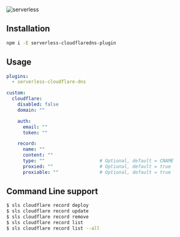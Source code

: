 ![serverless](http://public.serverless.com/badges/v3.svg)

## Installation
```bash
npm i -E serverless-cloudflaredns-plugin
```

## Usage

```yaml
plugins:
  - serverless-cloudflare-dns

custom:
  cloudflare:
    disabled: false
    domain: ""

    auth:
      email: ""
      token: ""

    record:
      name: ""
      content: ""
      type: ""                    # Optional, default = CNAME
      proxied: ""                 # Optional, default = true
      proxiable: ""               # Optional, default = true
```


## Command Line support
```bash
$ sls cloudflare record deploy
$ sls cloudflare record update
$ sls cloudflare record remove
$ sls cloudflare record list
$ sls cloudflare record list --all
```
